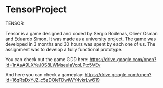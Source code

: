 # TensorProject
TENSOR

Tensor is a game designed and coded by Sergio Rodenas, Oliver Osman and Eduardo Simon. It was made as a university project.
The game was developed in 3 months and 30 hours was spent by each one of us. The assignment was to develop a fully functional prototype.

You can check out the game GDD here:
https://drive.google.com/open?id=1nAaA9LXYeJ0S8LWMseulaVcpLPtc5VEv

And here you can check a gameplay:
https://drive.google.com/open?id=16qRsDxYJZ_c5zDOleTDwiWY4vkrLw619
